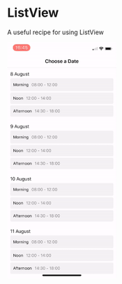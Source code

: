 # ListView

A useful recipe for using ListView

<div style="display:flex;">
<img width=250 src="https://github.com/KayhanYeter/ListViewRecipe/blob/master/ListView.gif">
</div>
